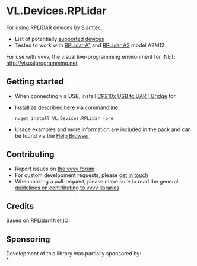 # VL.Devices.RPLidar

For using RPLIDAR devices by [Slamtec](http://slamtec.com).  
- List of potentially [supported devices](https://github.com/slamtec/rplidar_sdk?tab=readme-ov-file#supported-platforms)
- Tested to work with [RPLidar A1](https://www.slamtec.com/en/Lidar/A1) and [RPLidar A2](https://www.slamtec.com/en/Lidar/A2) model A2M12

For use with vvvv, the visual live-programming environment for .NET: http://visualprogramming.net

## Getting started
- When connecting via USB, install [CP210x USB to UART Bridge](https://www.silabs.com/documents/public/software/CP210x_Universal_Windows_Driver.zip) for 
- Install as [described here](https://thegraybook.vvvv.org/reference/hde/managing-nugets.html) via commandline:

    `nuget install VL.Devices.RPLidar -pre`

- Usage examples and more information are included in the pack and can be found via the [Help Browser](https://thegraybook.vvvv.org/reference/hde/findinghelp.html)

## Contributing
- Report issues on [the vvvv forum](https://discourse.vvvv.org/c/vvvv-gamma/28)
- For custom development requests, please [get in touch](mailto:devvvvs@vvvv.org)
- When making a pull-request, please make sure to read the general [guidelines on contributing to vvvv libraries](https://thegraybook.vvvv.org/reference/extending/contributing.html)

## Credits
Based on [RPLidar4Net.IO](https://www.nuget.org/packages/RPLidar4Net.IO)

## Sponsoring
Development of this library was partially sponsored by:  
* 

